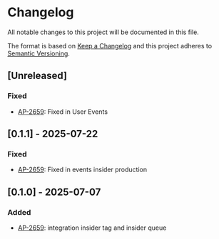 # Changelog

All notable changes to this project will be documented in this file.

The format is based on [Keep a Changelog](http://keepachangelog.com/en/1.0.0/)
and this project adheres to [Semantic Versioning](http://semver.org/spec/v2.0.0.html).

## [Unreleased]

### Fixed

- [AP-2659](https://qualitydigital.atlassian.net/browse/AP-2659): Fixed in User Events


## [0.1.1] - 2025-07-22

### Fixed

- [AP-2659](https://qualitydigital.atlassian.net/browse/AP-2659): Fixed in events insider production

## [0.1.0] - 2025-07-07

### Added

- [AP-2659](https://qualitydigital.atlassian.net/browse/AP-2659): integration insider tag and insider queue

